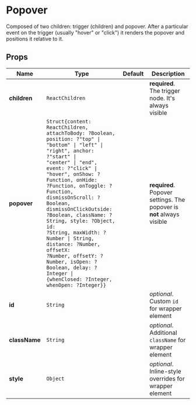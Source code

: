 # Popover

Composed of two children: trigger (children) and popover. After a particular event on the trigger (usually "hover" or "click") it renders the popover and positions it relative to it.

## Props
|Name|Type|Default|Description|
|----|----|-------|-----------|
| **children** | <code>ReactChildren</code> |  | **required**. The trigger node. It's always visible |
| **popover** | <code>Struct{content: ReactChildren, attachToBody: ?Boolean, position: ?"top" &#124; "bottom" &#124; "left" &#124; "right", anchor: ?"start" &#124; "center" &#124; "end", event: ?"click" &#124; "hover", onShow: ?Function, onHide: ?Function, onToggle: ?Function, dismissOnScroll: ?Boolean, dismissOnClickOutside: ?Boolean, className: ?String, style: ?Object, id: ?String, maxWidth: ?Number &#124; String, distance: ?Number, offsetX: ?Number, offsetY: ?Number, isOpen: ?Boolean, delay: ?Integer &#124; {whenClosed: ?Integer, whenOpen: ?Integer}}</code> |  | **required**. Popover settings. The popover is **not** always visible |
| **id** | <code>String</code> |  | *optional*. Custom `id` for wrapper element |
| **className** | <code>String</code> |  | *optional*. Additional `className` for wrapper element |
| **style** | <code>Object</code> |  | *optional*. Inline-style overrides for wrapper element |